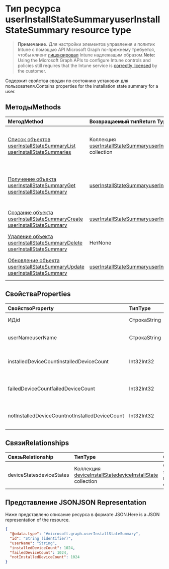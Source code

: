 # <a name="userinstallstatesummary-resource-type"></a><span data-ttu-id="adc09-101">Тип ресурса userInstallStateSummary</span><span class="sxs-lookup"><span data-stu-id="adc09-101">userInstallStateSummary resource type</span></span>

> <span data-ttu-id="adc09-102">**Примечание.** Для настройки элементов управления и политик Intune с помощью API Microsoft Graph по-прежнему требуется, чтобы клиент [лицензировал](https://go.microsoft.com/fwlink/?linkid=839381) Intune надлежащим образом.</span><span class="sxs-lookup"><span data-stu-id="adc09-102">**Note:** Using the Microsoft Graph APIs to configure Intune controls and policies still requires that the Intune service is [correctly licensed](https://go.microsoft.com/fwlink/?linkid=839381) by the customer.</span></span>

<span data-ttu-id="adc09-103">Содержит свойства сводки по состоянию установки для пользователя.</span><span class="sxs-lookup"><span data-stu-id="adc09-103">Contains properties for the installation state summary for a user.</span></span>
## <a name="methods"></a><span data-ttu-id="adc09-104">Методы</span><span class="sxs-lookup"><span data-stu-id="adc09-104">Methods</span></span>
|<span data-ttu-id="adc09-105">Метод</span><span class="sxs-lookup"><span data-stu-id="adc09-105">Method</span></span>|<span data-ttu-id="adc09-106">Возвращаемый тип</span><span class="sxs-lookup"><span data-stu-id="adc09-106">Return Type</span></span>|<span data-ttu-id="adc09-107">Описание</span><span class="sxs-lookup"><span data-stu-id="adc09-107">Description</span></span>|
|:---|:---|:---|
|[<span data-ttu-id="adc09-108">Список объектов userInstallStateSummary</span><span class="sxs-lookup"><span data-stu-id="adc09-108">List userInstallStateSummaries</span></span>](../api/intune_books_userinstallstatesummary_list.md)|<span data-ttu-id="adc09-109">Коллекция [userInstallStateSummary](../resources/intune_books_userinstallstatesummary.md)</span><span class="sxs-lookup"><span data-stu-id="adc09-109">[userInstallStateSummary](../resources/intune_books_userinstallstatesummary.md) collection</span></span>|<span data-ttu-id="adc09-110">Список свойств и связей объектов [userInstallStateSummary](../resources/intune_books_userinstallstatesummary.md).</span><span class="sxs-lookup"><span data-stu-id="adc09-110">List properties and relationships of the [userInstallStateSummary](../resources/intune_books_userinstallstatesummary.md) objects.</span></span>|
|[<span data-ttu-id="adc09-111">Получение объекта userInstallStateSummary</span><span class="sxs-lookup"><span data-stu-id="adc09-111">Get userInstallStateSummary</span></span>](../api/intune_books_userinstallstatesummary_get.md)|[<span data-ttu-id="adc09-112">userInstallStateSummary</span><span class="sxs-lookup"><span data-stu-id="adc09-112">userInstallStateSummary</span></span>](../resources/intune_books_userinstallstatesummary.md)|<span data-ttu-id="adc09-113">Чтение свойств и связей объекта [userInstallStateSummary](../resources/intune_books_userinstallstatesummary.md).</span><span class="sxs-lookup"><span data-stu-id="adc09-113">Read properties and relationships of the [userInstallStateSummary](../resources/intune_books_userinstallstatesummary.md) object.</span></span>|
|[<span data-ttu-id="adc09-114">Создание объекта userInstallStateSummary</span><span class="sxs-lookup"><span data-stu-id="adc09-114">Create userInstallStateSummary</span></span>](../api/intune_books_userinstallstatesummary_create.md)|[<span data-ttu-id="adc09-115">userInstallStateSummary</span><span class="sxs-lookup"><span data-stu-id="adc09-115">userInstallStateSummary</span></span>](../resources/intune_books_userinstallstatesummary.md)|<span data-ttu-id="adc09-116">Создание объекта [userInstallStateSummary](../resources/intune_books_userinstallstatesummary.md).</span><span class="sxs-lookup"><span data-stu-id="adc09-116">Create a new [userInstallStateSummary](../resources/intune_books_userinstallstatesummary.md) object.</span></span>|
|[<span data-ttu-id="adc09-117">Удаление объекта userInstallStateSummary</span><span class="sxs-lookup"><span data-stu-id="adc09-117">Delete userInstallStateSummary</span></span>](../api/intune_books_userinstallstatesummary_delete.md)|<span data-ttu-id="adc09-118">Нет</span><span class="sxs-lookup"><span data-stu-id="adc09-118">None</span></span>|<span data-ttu-id="adc09-119">Удаляет объект [userInstallStateSummary](../resources/intune_books_userinstallstatesummary.md).</span><span class="sxs-lookup"><span data-stu-id="adc09-119">Deletes a [userInstallStateSummary](../resources/intune_books_userinstallstatesummary.md).</span></span>|
|[<span data-ttu-id="adc09-120">Обновление объекта userInstallStateSummary</span><span class="sxs-lookup"><span data-stu-id="adc09-120">Update userInstallStateSummary</span></span>](../api/intune_books_userinstallstatesummary_update.md)|[<span data-ttu-id="adc09-121">userInstallStateSummary</span><span class="sxs-lookup"><span data-stu-id="adc09-121">userInstallStateSummary</span></span>](../resources/intune_books_userinstallstatesummary.md)|<span data-ttu-id="adc09-122">Обновление свойств объекта [userInstallStateSummary](../resources/intune_books_userinstallstatesummary.md).</span><span class="sxs-lookup"><span data-stu-id="adc09-122">Update the properties of a [userInstallStateSummary](../resources/intune_books_userinstallstatesummary.md) object.</span></span>|

## <a name="properties"></a><span data-ttu-id="adc09-123">Свойства</span><span class="sxs-lookup"><span data-stu-id="adc09-123">Properties</span></span>
|<span data-ttu-id="adc09-124">Свойство</span><span class="sxs-lookup"><span data-stu-id="adc09-124">Property</span></span>|<span data-ttu-id="adc09-125">Тип</span><span class="sxs-lookup"><span data-stu-id="adc09-125">Type</span></span>|<span data-ttu-id="adc09-126">Описание</span><span class="sxs-lookup"><span data-stu-id="adc09-126">Description</span></span>|
|:---|:---|:---|
|<span data-ttu-id="adc09-127">ИД</span><span class="sxs-lookup"><span data-stu-id="adc09-127">id</span></span>|<span data-ttu-id="adc09-128">Строка</span><span class="sxs-lookup"><span data-stu-id="adc09-128">String</span></span>|<span data-ttu-id="adc09-129">Ключ объекта.</span><span class="sxs-lookup"><span data-stu-id="adc09-129">Key of the entity.</span></span>|
|<span data-ttu-id="adc09-130">userName</span><span class="sxs-lookup"><span data-stu-id="adc09-130">userName</span></span>|<span data-ttu-id="adc09-131">Строка</span><span class="sxs-lookup"><span data-stu-id="adc09-131">String</span></span>|<span data-ttu-id="adc09-132">Имя пользователя.</span><span class="sxs-lookup"><span data-stu-id="adc09-132">User name.</span></span>|
|<span data-ttu-id="adc09-133">installedDeviceCount</span><span class="sxs-lookup"><span data-stu-id="adc09-133">installedDeviceCount</span></span>|<span data-ttu-id="adc09-134">Int32</span><span class="sxs-lookup"><span data-stu-id="adc09-134">Int32</span></span>|<span data-ttu-id="adc09-135">Количество установленных устройств.</span><span class="sxs-lookup"><span data-stu-id="adc09-135">Installed Device Count.</span></span>|
|<span data-ttu-id="adc09-136">failedDeviceCount</span><span class="sxs-lookup"><span data-stu-id="adc09-136">failedDeviceCount</span></span>|<span data-ttu-id="adc09-137">Int32</span><span class="sxs-lookup"><span data-stu-id="adc09-137">Int32</span></span>|<span data-ttu-id="adc09-138">Количество устройств со сбоями.</span><span class="sxs-lookup"><span data-stu-id="adc09-138">Failed Device Count.</span></span>|
|<span data-ttu-id="adc09-139">notInstalledDeviceCount</span><span class="sxs-lookup"><span data-stu-id="adc09-139">notInstalledDeviceCount</span></span>|<span data-ttu-id="adc09-140">Int32</span><span class="sxs-lookup"><span data-stu-id="adc09-140">Int32</span></span>|<span data-ttu-id="adc09-141">Количество не установленных устройств.</span><span class="sxs-lookup"><span data-stu-id="adc09-141">Not installed device count.</span></span>|

## <a name="relationships"></a><span data-ttu-id="adc09-142">Связи</span><span class="sxs-lookup"><span data-stu-id="adc09-142">Relationships</span></span>
|<span data-ttu-id="adc09-143">Связь</span><span class="sxs-lookup"><span data-stu-id="adc09-143">Relationship</span></span>|<span data-ttu-id="adc09-144">Тип</span><span class="sxs-lookup"><span data-stu-id="adc09-144">Type</span></span>|<span data-ttu-id="adc09-145">Описание</span><span class="sxs-lookup"><span data-stu-id="adc09-145">Description</span></span>|
|:---|:---|:---|
|<span data-ttu-id="adc09-146">deviceStates</span><span class="sxs-lookup"><span data-stu-id="adc09-146">deviceStates</span></span>|<span data-ttu-id="adc09-147">Коллекция [deviceInstallState](../resources/intune_books_deviceinstallstate.md)</span><span class="sxs-lookup"><span data-stu-id="adc09-147">[deviceInstallState](../resources/intune_books_deviceinstallstate.md) collection</span></span>|<span data-ttu-id="adc09-148">Состояние установки электронной книги.</span><span class="sxs-lookup"><span data-stu-id="adc09-148">The install state of the eBook.</span></span>|

## <a name="json-representation"></a><span data-ttu-id="adc09-149">Представление JSON</span><span class="sxs-lookup"><span data-stu-id="adc09-149">JSON Representation</span></span>
<span data-ttu-id="adc09-150">Ниже представлено описание ресурса в формате JSON.</span><span class="sxs-lookup"><span data-stu-id="adc09-150">Here is a JSON representation of the resource.</span></span>
<!--{
  "blockType": "resource",
  "baseType": "microsoft.graph.entity",
  "keyProperty": "id",
  "@odata.type": "microsoft.graph.userInstallStateSummary"
}-->
``` json
{
  "@odata.type": "#microsoft.graph.userInstallStateSummary",
  "id": "String (identifier)",
  "userName": "String",
  "installedDeviceCount": 1024,
  "failedDeviceCount": 1024,
  "notInstalledDeviceCount": 1024
}
```








